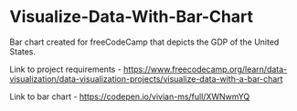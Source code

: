 # Visualize-Data-With-Bar-Chart

Bar chart created for freeCodeCamp that depicts the GDP of the United States.

Link to project requirements - https://www.freecodecamp.org/learn/data-visualization/data-visualization-projects/visualize-data-with-a-bar-chart

Link to bar chart - https://codepen.io/vivian-ms/full/XWNwmYQ
